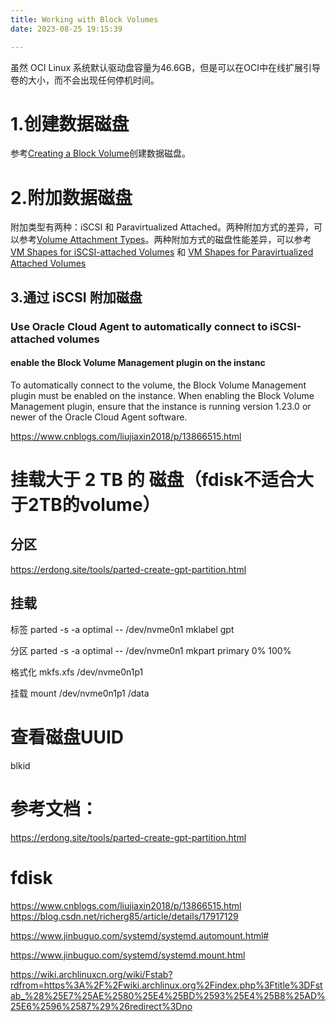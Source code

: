 ```yaml
---
title: Working with Block Volumes
date: 2023-08-25 19:15:39

---
```


虽然 OCI Linux 系统默认驱动盘容量为46.6GB，但是可以在OCI中在线扩展引导卷的大小，而不会出现任何停机时间。


<!--more-->

# 1.创建数据磁盘
参考[Creating a Block Volume](https://docs.oracle.com/en-us/iaas/Content/Block/Tasks/creatingavolume.htm)创建数据磁盘。

# 2.附加数据磁盘
附加类型有两种：iSCSI 和 Paravirtualized Attached。两种附加方式的差异，可以参考[Volume Attachment Types](https://docs.oracle.com/en-us/iaas/Content/Block/Concepts/overview.htm#attachtype)。两种附加方式的磁盘性能差异，可以参考 [VM Shapes for iSCSI-attached Volumes](https://docs.oracle.com/en-us/iaas/Content/Block/Concepts/blockvolumeperformance.htm#Block_Volume_Performance) 和 [VM Shapes for Paravirtualized Attached Volumes](https://docs.oracle.com/en-us/iaas/Content/Block/Concepts/blockvolumeperformance.htm#Block_Volume_Performance)


## 3.通过 iSCSI 附加磁盘

### Use Oracle Cloud Agent to automatically connect to iSCSI-attached volumes 

#### enable the Block Volume Management plugin on the instanc
To automatically connect to the volume, the Block Volume Management plugin must be enabled on the instance. 
When enabling the Block Volume Management plugin, ensure that the instance is running version 1.23.0 or newer of the Oracle Cloud Agent software.

https://www.cnblogs.com/liujiaxin2018/p/13866515.html





# 挂载大于 2 TB 的 磁盘（fdisk不适合大于2TB的volume）
## 分区
https://erdong.site/tools/parted-create-gpt-partition.html


## 挂载
标签
parted -s -a optimal -- /dev/nvme0n1 mklabel gpt

分区
parted -s -a optimal -- /dev/nvme0n1 mkpart primary 0% 100%

格式化
mkfs.xfs /dev/nvme0n1p1

挂载
mount /dev/nvme0n1p1 /data



# 查看磁盘UUID
blkid


# 参考文档：

https://erdong.site/tools/parted-create-gpt-partition.html


# fdisk
https://www.cnblogs.com/liujiaxin2018/p/13866515.html
https://blog.csdn.net/richerg85/article/details/17917129

https://www.jinbuguo.com/systemd/systemd.automount.html#

https://www.jinbuguo.com/systemd/systemd.mount.html

https://wiki.archlinuxcn.org/wiki/Fstab?rdfrom=https%3A%2F%2Fwiki.archlinux.org%2Findex.php%3Ftitle%3DFstab_%28%25E7%25AE%2580%25E4%25BD%2593%25E4%25B8%25AD%25E6%2596%2587%29%26redirect%3Dno